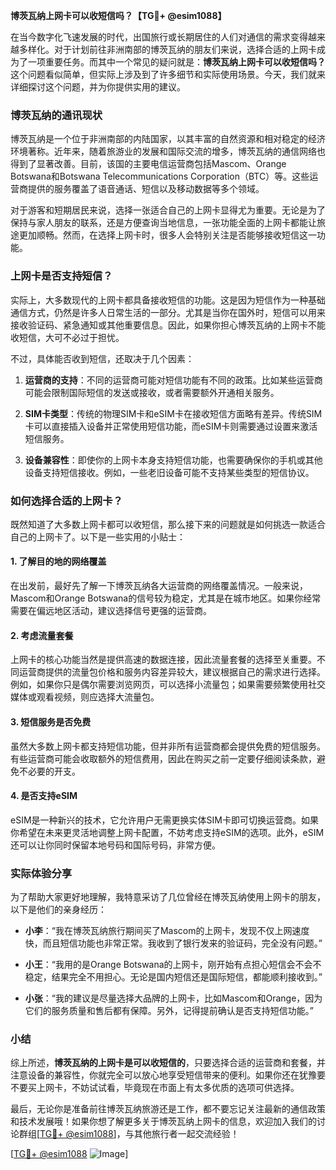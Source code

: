 **博茨瓦纳上网卡可以收短信吗？【TG💪+ @esim1088】**

在当今数字化飞速发展的时代，出国旅行或长期居住的人们对通信的需求变得越来越多样化。对于计划前往非洲南部的博茨瓦纳的朋友们来说，选择合适的上网卡成为了一项重要任务。而其中一个常见的疑问就是：**博茨瓦纳上网卡可以收短信吗？** 这个问题看似简单，但实际上涉及到了许多细节和实际使用场景。今天，我们就来详细探讨这个问题，并为你提供实用的建议。

### 博茨瓦纳的通讯现状

博茨瓦纳是一个位于非洲南部的内陆国家，以其丰富的自然资源和相对稳定的经济环境著称。近年来，随着旅游业的发展和国际交流的增多，博茨瓦纳的通信网络也得到了显著改善。目前，该国的主要电信运营商包括Mascom、Orange Botswana和Botswana Telecommunications Corporation（BTC）等。这些运营商提供的服务覆盖了语音通话、短信以及移动数据等多个领域。

对于游客和短期居民来说，选择一张适合自己的上网卡显得尤为重要。无论是为了保持与家人朋友的联系，还是方便查询当地信息，一张功能全面的上网卡都能让旅途更加顺畅。然而，在选择上网卡时，很多人会特别关注是否能够接收短信这一功能。

### 上网卡是否支持短信？

实际上，大多数现代的上网卡都具备接收短信的功能。这是因为短信作为一种基础通信方式，仍然是许多人日常生活的一部分。尤其是当你在国外时，短信可以用来接收验证码、紧急通知或其他重要信息。因此，如果你担心博茨瓦纳的上网卡不能收短信，大可不必过于担忧。

不过，具体能否收到短信，还取决于几个因素：

1. **运营商的支持**：不同的运营商可能对短信功能有不同的政策。比如某些运营商可能会限制国际短信的发送或接收，或者需要额外开通相关服务。
   
2. **SIM卡类型**：传统的物理SIM卡和eSIM卡在接收短信方面略有差异。传统SIM卡可以直接插入设备并正常使用短信功能，而eSIM卡则需要通过设置来激活短信服务。

3. **设备兼容性**：即使你的上网卡本身支持短信功能，也需要确保你的手机或其他设备支持短信接收。例如，一些老旧设备可能不支持某些类型的短信协议。

### 如何选择合适的上网卡？

既然知道了大多数上网卡都可以收短信，那么接下来的问题就是如何挑选一款适合自己的上网卡了。以下是一些实用的小贴士：

#### 1. **了解目的地的网络覆盖**
   在出发前，最好先了解一下博茨瓦纳各大运营商的网络覆盖情况。一般来说，Mascom和Orange Botswana的信号较为稳定，尤其是在城市地区。如果你经常需要在偏远地区活动，建议选择信号更强的运营商。

#### 2. **考虑流量套餐**
   上网卡的核心功能当然是提供高速的数据连接，因此流量套餐的选择至关重要。不同运营商提供的流量包价格和服务内容差异较大，建议根据自己的需求进行选择。例如，如果你只是偶尔需要浏览网页，可以选择小流量包；如果需要频繁使用社交媒体或观看视频，则应选择大流量包。

#### 3. **短信服务是否免费**
   虽然大多数上网卡都支持短信功能，但并非所有运营商都会提供免费的短信服务。有些运营商可能会收取额外的短信费用，因此在购买之前一定要仔细阅读条款，避免不必要的开支。

#### 4. **是否支持eSIM**
   eSIM是一种新兴的技术，它允许用户无需更换实体SIM卡即可切换运营商。如果你希望在未来更灵活地调整上网卡配置，不妨考虑支持eSIM的选项。此外，eSIM还可以让你同时保留本地号码和国际号码，非常方便。

### 实际体验分享

为了帮助大家更好地理解，我特意采访了几位曾经在博茨瓦纳使用上网卡的朋友，以下是他们的亲身经历：

- **小李**：“我在博茨瓦纳旅行期间买了Mascom的上网卡，发现不仅上网速度快，而且短信功能也非常正常。我收到了银行发来的验证码，完全没有问题。”
  
- **小王**：“我用的是Orange Botswana的上网卡，刚开始有点担心短信会不会不稳定，结果完全不用担心。无论是国内短信还是国际短信，都能顺利接收到。”

- **小张**：“我的建议是尽量选择大品牌的上网卡，比如Mascom和Orange，因为它们的服务质量和售后都有保障。另外，记得提前确认是否支持短信功能。”

### 小结

综上所述，**博茨瓦纳的上网卡是可以收短信的**，只要选择合适的运营商和套餐，并注意设备的兼容性，你就完全可以放心地享受短信带来的便利。如果你还在犹豫要不要买上网卡，不妨试试看，毕竟现在市面上有太多优质的选项可供选择。

最后，无论你是准备前往博茨瓦纳旅游还是工作，都不要忘记关注最新的通信政策和技术发展哦！如果你想了解更多关于博茨瓦纳上网卡的信息，欢迎加入我们的讨论群组[[TG💪+ @esim1088](https://t.me/s/esim1088)]，与其他旅行者一起交流经验！

[[TG💪+ @esim1088](https://t.me/s/esim1088) ![Image](https://i.postimg.cc/4NQfJmqS/Snipaste-2025-05-13-00-14-12.png)]